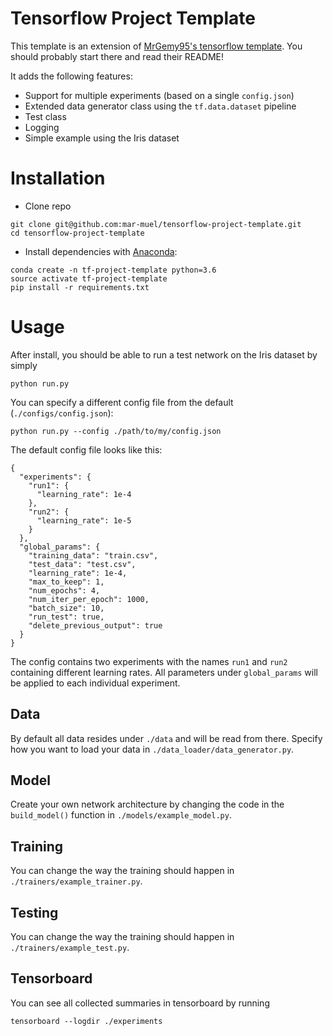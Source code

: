 # Tensorflow Project Template

This template is an extension of [MrGemy95's tensorflow template](https://github.com/MrGemy95/Tensorflow-Project-Template). You should probably start there and read their README!

It adds the following features:
* Support for multiple experiments (based on a single `config.json`)
* Extended data generator class using the `tf.data.dataset` pipeline
* Test class
* Logging
* Simple example using the Iris dataset


# Installation
* Clone repo
```
git clone git@github.com:mar-muel/tensorflow-project-template.git
cd tensorflow-project-template
```
* Install dependencies with [Anaconda](https://www.anaconda.com/download):
```
conda create -n tf-project-template python=3.6
source activate tf-project-template
pip install -r requirements.txt
```

# Usage
After install, you should be able to run a test network on the Iris dataset by simply
```
python run.py
```
You can specify a different config file from the default (`./configs/config.json`):
```
python run.py --config ./path/to/my/config.json
```
The default config file looks like this:
```
{
  "experiments": {
    "run1": {
      "learning_rate": 1e-4
    },
    "run2": {
      "learning_rate": 1e-5
    }
  },
  "global_params": {
    "training_data": "train.csv",
    "test_data": "test.csv",
    "learning_rate": 1e-4,
    "max_to_keep": 1,
    "num_epochs": 4,
    "num_iter_per_epoch": 1000,
    "batch_size": 10,
    "run_test": true,
    "delete_previous_output": true
  }
}
```
The config contains two experiments with the names `run1` and `run2` containing different learning rates. All parameters under `global_params` will be applied to each individual experiment.
## Data
By default all data resides under `./data` and will be read from there. Specify how you want to load your data in `./data_loader/data_generator.py`. 

## Model
Create your own network architecture by changing the code in the `build_model()` function in `./models/example_model.py`.

## Training
You can change the way the training should happen in `./trainers/example_trainer.py`.

## Testing
You can change the way the training should happen in `./trainers/example_test.py`.

## Tensorboard
You can see all collected summaries in tensorboard by running
```
tensorboard --logdir ./experiments
```
